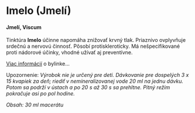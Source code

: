 Imelo (Jmelí)
=============

#### Jmelí, Viscum

Tinktúra **Imelo** účinne napomáha znižovať krvný tlak. Priaznivo ovplyvňuje
srdečnú a nervovú činnosť. Pôsobí protiskleroticky. Má nešpecifikované proti
nádorové účinky, vhodné užívať aj preventívne.

[Viac informácií](/sip/bylinky/imelo-biele) o bylinke…

Upozornenie: *Výrobok nie je určený pre deti. Dávkovanie pre dospelých 3 x 15
kvapiek za deň; riediť v nemineralizovanej vode 20 ml na jednu dávku. Potom sa
podrží v ústach a po 20 s až 30 s sa prehltne. Pitný režim pokračuje asi po pol
hodine.*

*Obsah: 30 ml macerátu*

